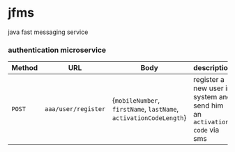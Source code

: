 # jfms
java fast messaging service

### authentication microservice
Method | URL | Body | description
--- | --- | --- | ---
`POST` | `aaa/user/register` | {`mobileNumber`, `firstName`, `lastName`, `activationCodeLength`} | register a new user in system and send him an `activation code` via sms
